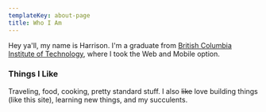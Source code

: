 ```yaml
---
templateKey: about-page
title: Who I Am
---
```

Hey ya'll, my name is Harrison.  I'm a graduate from [British Columbia Institute of Technology](<https://www.bcit.ca/>), where I took the Web and Mobile option.

### Things I Like

Traveling, food, cooking, pretty standard stuff.  I also ~~like~~ love building things (like this site), learning new things, and my succulents. 

